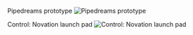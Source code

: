 Pipedreams prototype
![Pipedreams prototype](https://www.abandonwaredos.com/public/aban_img_screens/pipedreams-2.jpg)

Control: Novation launch pad
![Control: Novation launch pad](https://www.thomann.de/pics/bdb/366032/10034868_800.jpg)
